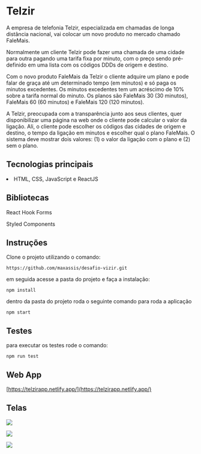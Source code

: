 # Telzir 

A empresa de telefonia Telzir, especializada em chamadas de longa distância nacional, vai
colocar um novo produto no mercado chamado FaleMais.

Normalmente um cliente Telzir pode fazer uma chamada de uma cidade para outra pagando
uma tarifa fixa por minuto, com o preço sendo pré-definido em uma lista com os códigos DDDs
de origem e destino.

Com o novo produto FaleMais da Telzir o cliente adquire um plano e pode falar de graça até
um determinado tempo (em minutos) e só paga os minutos excedentes. Os minutos
excedentes tem um acréscimo de 10% sobre a tarifa normal do minuto. Os planos são
FaleMais 30 (30 minutos), FaleMais 60 (60 minutos) e FaleMais 120 (120 minutos).

A Telzir, preocupada com a transparência junto aos seus clientes, quer disponibilizar uma
página na web onde o cliente pode calcular o valor da ligação. Ali, o cliente pode escolher os
códigos das cidades de origem e destino, o tempo da ligação em minutos e escolher qual o
plano FaleMais. O sistema deve mostrar dois valores: (1) o valor da ligação com o plano e (2)
sem o plano.



## Tecnologias principais

<li>HTML, CSS, JavaScript e ReactJS</li>





## Bibliotecas     

React Hook Forms

Styled Components



## Instruções

Clone o projeto utilizando o comando: 

`https://github.com/maxassis/desafio-vizir.git`



em seguida acesse a pasta do projeto e faça a instalação:

`npm install`



dentro da pasta do projeto roda o seguinte comando para roda a aplicação

`npm start`



##  Testes

para executar os testes rode o comando:

`npm run test`





## Web App

[https://telzirapp.netlify.app/](https://telzirapp.netlify.app/)



## Telas



![](https://images2.imgbox.com/0f/a0/tmC95ihm_o.png)

![](https://images2.imgbox.com/ea/c0/VYWeM0XD_o.png)



![](https://images2.imgbox.com/03/2d/Dh3EbvhQ_o.png)
 
